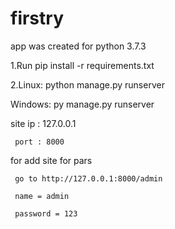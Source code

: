 # firstry

app was created for python 3.7.3

1.Run pip install -r requirements.txt

2.Linux: python manage.py runserver

  Windows: py manage.py runserver
  
site ip   : 127.0.0.1 

     port : 8000

for add site for pars 

     go to http://127.0.0.1:8000/admin
     
     name = admin
     
     password = 123
